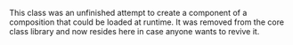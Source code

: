 This class was an unfinished attempt to create a component of a composition that could be loaded at runtime. It was removed from the core class library and now resides here in case anyone wants to revive it.
